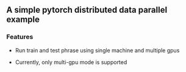 ## A simple pytorch distributed data parallel example

### Features

- Run train and test phrase using single machine and multiple gpus

- Currently, only multi-gpu mode is supported

